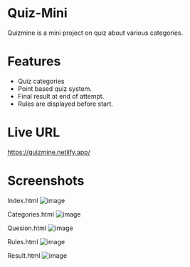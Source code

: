 # Quiz-Mini

Quizmine is a mini project on quiz about various categories.

# Features
- Quiz categories
- Point based quiz system.
- Final result at end of attempt.
- Rules are displayed before start.

# Live URL
https://quizmine.netlify.app/

# Screenshots
Index.html
![image](https://user-images.githubusercontent.com/88189935/158856593-2ab81d26-0969-4d32-a23d-769176a5653f.png)

Categories.html
![image](https://user-images.githubusercontent.com/88189935/158856832-1291d9ab-453e-47cd-9272-a6dceb9ebfbc.png)

Quesion.html
![image](https://user-images.githubusercontent.com/88189935/158857018-4c3e1b29-a1a5-47ed-8e06-f45dfdb2442e.png)

Rules.html
![image](https://user-images.githubusercontent.com/88189935/158857131-19818209-7810-41f5-bbfb-7f50b1802970.png)

Result.html
![image](https://user-images.githubusercontent.com/88189935/158857368-1501cc7f-9022-41f1-aec6-be47fbffac78.png)

